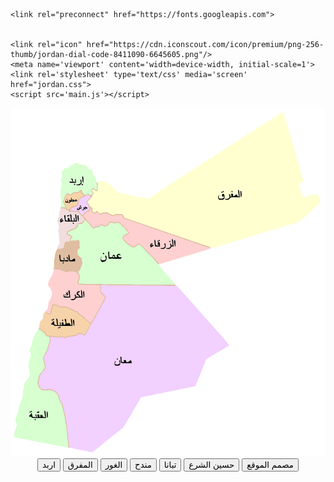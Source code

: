 
<!DOCTYPE html>
<html>
<head>
    <meta charset='utf-8'>
    <meta http-equiv='X-UA-Compatible' content='IE=edge'>
    <title>معالم الاردن</title>

    <link rel="preconnect" href="https://fonts.googleapis.com">


    <link rel="icon" href="https://cdn.iconscout.com/icon/premium/png-256-thumb/jordan-dial-code-8411090-6645605.png"/>
    <meta name='viewport' content='width=device-width, initial-scale=1'>
    <link rel='stylesheet' type='text/css' media='screen' href="jordan.css">
    <script src='main.js'></script>
</head>
<body>
    <header>
        <div>
            <img src="خريطة_الأردن_بأسماء_المحافظات.png" alt="حسين شعار الصورة "
        </div>
        <center>
            <div>
                <button>اربد</button>
                <button>المفرق</button>
                <button>الغور </button>
                <button>مندح</button>
                <button>تبانا </button>
                <button>حسين الشرع</button>
                <button> مصمم الموقع</button>
            </div>
        </center>
    </header>
</body>
</html> 
